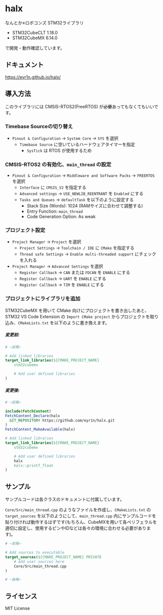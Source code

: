 # halx

なんとか⭐︎ロボコンズ STM32ライブラリ

- STM32CubeCLT 1.18.0
- STM32CubeMX 6.14.0

で開発・動作確認しています。

## ドキュメント

https://eyr1n.github.io/halx/

## 導入方法

このライブラリには CMSIS-RTOS2(FreeRTOS) が~~必要~~あってもなくてもいいです。

### Timebase Sourceの切り替え

- `Pinout & Configuration` -> `System Core` -> `SYS` を選択
  - `Timebase Source` に空いているハードウェアタイマーを指定
    - `SysTick` は RTOS が使用するため

### CMSIS-RTOS2 の有効化、`main_thread` の設定

- `Pinout & Configuration` -> `Middleware and Software Packs` -> `FREERTOS` を選択
  - `Interface` に `CMSIS_V2` を指定する
  - `Advanced settings` -> `USE_NEWLIB_REENTRANT` を `Enabled` にする
  - `Tasks and Queues` -> `defaultTask` を以下のように設定する
    - Stack Size (Words): 1024 (RAMサイズに合わせて調整する)
    - Entry Function: `main_thread`
    - Code Generation Option: As weak

### プロジェクト設定

- `Project Manager` -> `Project` を選択
  - `Project Settings` -> `Toolchain / IDE` に `CMake` を指定する
  - `Thread safe Settings` -> `Enable multi-threaded support` にチェックを入れる
- `Project Manager` -> `Advanced Settings` を選択
  - `Register Callback` -> `CAN` または `FDCAN` を `ENABLE` にする
  - `Register Callback` -> `UART` を `ENABLE` にする
  - `Register Callback` -> `TIM` を `ENABLE` にする


### プロジェクトにライブラリを追加

STM32CubeMX を用いて CMake 向けにプロジェクトを書き出したあと、STM32 VS Code Extension の `Import CMake project` からプロジェクトを取り込み、`CMakeLists.txt` を以下のように書き換えます。

##### 変更前:

```cmake
# ~前略~

# Add linked libraries
target_link_libraries(${CMAKE_PROJECT_NAME}
    stm32cubemx

    # Add user defined libraries
)
```

##### 変更後:

```cmake
# ~前略~

include(FetchContent)
FetchContent_Declare(halx
  GIT_REPOSITORY https://github.com/eyr1n/halx.git
)
FetchContent_MakeAvailable(halx)

# Add linked libraries
target_link_libraries(${CMAKE_PROJECT_NAME}
    stm32cubemx

    # Add user defined libraries
    halx
    halx::printf_float
)
```

## サンプル

サンプルコードは各クラスのドキュメントに付属しています。

`Core/Src/main_thread.cpp` のようなファイルを作成し、`CMakeLists.txt` の `target_sources` を以下のようにして、`main_thread.cpp` 内にサンプルコードを貼り付ければ動作するはずです(もちろん、CubeMXを用いて各ペリフェラルを適切に設定し、使用するピンやIDなどは各々の環境に合わせる必要があります)。

```cmake
# ~前略~

# Add sources to executable
target_sources(${CMAKE_PROJECT_NAME} PRIVATE
    # Add user sources here
    Core/Src/main_thread.cpp
)

# ~後略~
```

## ライセンス

MIT License
